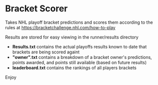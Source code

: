 # Bracket Scorer

Takes NHL playoff bracket predictions and scores them according to the rules at https://bracketchallenge.nhl.com/how-to-play

Results are stored for easy viewing in the runner/results directory
 - **Results.txt** contains the actual playoffs results known to date that brackets are being scored againt
 - **"owner".txt** contains a breakdown of a bracket owner's predictions, points awarded, and points still available (based on future results)
 - **leaderboard.txt** contains the rankings of all players brackets

Enjoy
